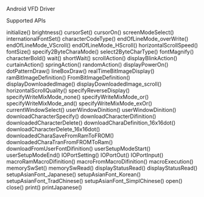 Android VFD Driver

Supported APIs

initialize()
brightness()
cursorSet()
cursorOn()
screenModeSelect()
internationalFontSet()
characterCodeType()
endOfLineMode_overWrite()
endOfLineMode_VScroll()
endOfLineMode_HScroll()
horizontalScrollSpeed()
fontSize()
specify2ByteCharaMode()
select2ByteCharType()
fontMagnify()
characterBold()
wait()
shortWait()
scrollAction()
displayBlinkAction()
curtainAction()
springAction()
randomAction()
displayPowerOn()
dotPatternDraw()
lineBoxDraw()
realTimeBitImageDisplay()
ramBitImageDefinition()
FromBitImageDefinition()
displayDownloadedImage()
displayDownloadedImage_scroll()
horizontalScrollQuality()
specifyReverseDisplay()
specifyWriteMixMode_none()
specifyWriteMixMode_or()
specifyWriteMixMode_and()
specifyWriteMixMode_exOr()
currentWindowSelect()
userWindowDinition()
userWindowDinition()
downloadCharacterSpecify()
downloadCharacterDifinition()
downloadedCharacterDelete()
downloadCharaDefinition_16x16dot()
downloadCharacterDelete_16x16dot()
downloadedCharaSaveFromRamToFROM()
downloadedCharaTranFromFROMToRam()
downloadFromUserFontDifinition()
userSetupModeStart()
userSetupModeEnd()
IOPortSetting()
IOPortOut()
IOPortInput()
macroRamMacroDifinition()
macroFromMacroDifinition()
macroExecution()
memorySwSet()
memorySwRead()
displayStatusRead()
displayStatusRead()
setupAsianFont_Japanese()
setupAsianFont_Korean()
setupAsianFont_TradChinese()
setupAsianFont_SimplChinese()
open()
close()
print()
printJapanese()
